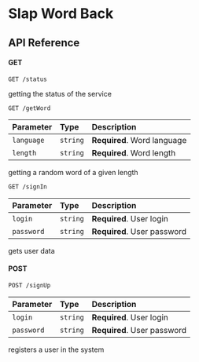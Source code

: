 # Slap Word Back

## API Reference
#### GET

```http
GET /status
```
getting the status of the service
```http
GET /getWord
```

| Parameter  | Type     | Description                  |
|:-----------|:---------|:-----------------------------|
| `language` | `string` | **Required**. Word language  |
| `length`   | `string` | **Required**. Word length    |

getting a random word of a given length

```http
GET /signIn
```

| Parameter  | Type     | Description                   |
|:-----------|:---------|:------------------------------|
| `login`    | `string` | **Required**. User login      |
| `password` | `string` | **Required**. User password   |

gets user data

#### POST

```http
POST /signUp
```

| Parameter  | Type     | Description                 |
|:-----------|:---------|:----------------------------|
| `login`    | `string` | **Required**. User login    |
| `password` | `string` | **Required**. User password |

registers a user in the system